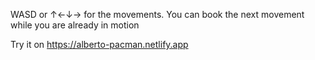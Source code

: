 WASD or ↑←↓→ for the movements. You can book the next movement while you are already in motion

Try it on https://alberto-pacman.netlify.app
